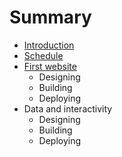 # Summary

* [Introduction](README.md)
* [Schedule](schedule.md)
* [First website](first_website.md)
   * Designing
   * Building
   * Deploying
* Data and interactivity
   * Designing
   * Building
   * Deploying


